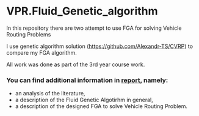 # VPR.Fluid_Genetic_algorithm

In this repository there are two attempt to use FGA for solving Vehicle Routing Problems

I use genetic algorithm solution (https://github.com/Alexandr-TS/CVRP) to compare my FGA algorithm.

All work was done as part of the 3rd year course work.

### You can find additional information in [report](https://github.com/DimaSidorenko/VPR.Fluid_Genetic_algorithm/blob/master/Final.pdf), namely:
  * an analysis of the literature,
  * a description of the Fluid Genetic Algotirhm in general, 
  * a description of the designed FGA to solve Vehicle Routing Problem.

